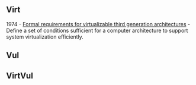 ## Virt
1974 -
[Formal requirements for virtualizable third generation architectures](http://citeseerx.ist.psu.edu/viewdoc/download?doi=10.1.1.141.4815&rep=rep1&type=pdf) -
Define a set of conditions sufficient for a computer architecture to support system virtualization efficiently.

## Vul

## VirtVul

